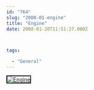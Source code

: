 ```yaml
---
id: "764"
slug: "2008-01-engine"
title: "Engine"
date: 2008-01-28T11:51:27.000Z



tags:

  - "General"
---
```

<div class="sqs-html-content">
  <div style="float: left; margin-right: 10px; margin-bottom: 10px;"> <a href="http://www.flickr.com/photos/mclazarus/2226481714/" title="Engine"><img src="http://farm3.static.flickr.com/2402/2226481714_3b165aeca8_m.jpg" alt="Engine" style="border: solid 2px #000000;" /></a>
</div>
<p><br clear="all" /></p>
</div>
